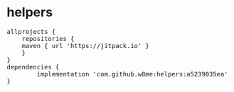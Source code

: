 # helpers

<pre><span class="pl-en">allprojects {</span>
<span class="pl-en">	repositories {</span>
  	maven { url 'https://jitpack.io' }
	<span class="pl-en">}</span> 
}
dependencies {
        implementation 'com.github.w8me:helpers:a5239035ea'
}
